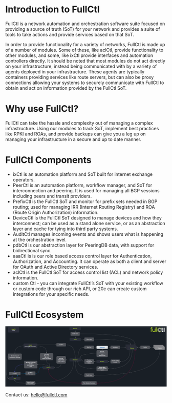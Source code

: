 # Introduction to FullCtl

FullCtl is a network automation and orchestration software suite focused on providing a source of truth (SoT) for your network and provides a suite of tools to take actions and provide services based on that SoT.

In order to provide functionality for a variety of networks, FullCtl is made up of a number of modules. Some of these, like aclCtl, provide functionality to other modules, and some, like ixCtl provide interfaces and automation controllers directly. It should be noted that most modules do not act directly on your infrastructure, instead being communicated with by a variety of agents deployed in your infrastructure. These agents are typically containers providing services like route servers, but can also be proxy connections allowing your systems to securely communicate with FullCtl to obtain and act on information provided by the FullCtl SoT.

# Why use FullCtl?

FullCtl can take the hassle and complexity out of managing a complex infrastructure. Using our modules to track SoT, implement best practices like RPKI and ROAs, and provide backups can give you a leg up on managing your infrastructure in a secure and up to date manner.

# FullCtl Components

- ixCtl is an automation platform and SoT built for internet exchange operators.
- PeerCtl is an automation platform, workflow manager, and SoT for interconnection and peering. It is used for managing all BGP sessions including peers and transit providers.
- PrefixCtl is the FullCtl SoT and monitor for prefix sets needed in BGP routing; used for managing IRR (Internet Routing Registry) and ROA (Route Origin Authorization) information. 
- DeviceCtl is the FullCtl SoT designed to manage devices and how they interconnect; can be used as a stand alone service, or as an abstraction layer and cache for tying into third party systems.
- AuditCtl manages incoming events and shows users what is happening at the orchestration level.
- pdbCtl is our abstraction layer for PeeringDB data, with support for bidirectional sync.
- aaaCtl is is our role based access control layer for Authentication, Authorization, and Accounting. It can operate as both a client and server for OAuth and Active Directory services.
- aclCtl is the FullCtl SoT for access control list (ACL) and network policy information. 
- custom Ctl - you can integrate FullCtl’s SoT with your existing workflow or custom code through our rich API, or 20c can create custom integrations for your specific needs.

# FullCtl Ecosystem
![](img/fullctlecosystem.png)

Contact us: <a href="mailto: hello@fullctl.com" target="_blank">hello@fullctl.com</a>
